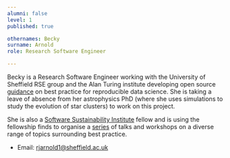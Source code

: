 ```yaml
---
alumni: false
level: 1
published: true

othernames: Becky
surname: Arnold
role: Research Software Engineer

---
```


Becky is a Research Software Engineer working with the University of Sheffield RSE group and the Alan Turing institute developing open source [guidance](https://github.com/alan-turing-institute/the-turing-way) on best practice for reproducible data science. She is taking a leave of absence from her astrophysics PhD (where she uses simulations to study the evolution of star clusters) to work on this project.

She is also a [Software Sustainability Institute](https://www.software.ac.uk/) fellow and is using the fellowship finds to organise a [series](https://www.sheffield.ac.uk/physics/news/programming-skills-sessions) of talks and workshops on a diverse range of topics surrounding best practice.

- Email: rjarnold1@sheffield.ac.uk
